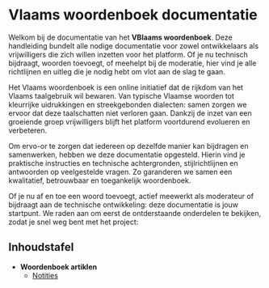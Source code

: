 # Vlaams woordenboek documentatie

Welkom bij de documentatie van het **VBlaams woordenboek**.
Deze handleiding bundelt alle nodige documentatie voor zowel ontwikkelaars als vrijwilligers die zich willen inzetten voor het platform. 
Of je nu technisch bijdraagt, woorden toevoegt, of meehelpt bij de moderatie, hier vind je alle richtlijnen en uitleg die je nodig hebt om vlot aan de slag te gaan. 

Het Vlaams woordenboek is een online initiatief dat de rijkdom van het Vlaams taalgebruik wil bewaren. 
Van typische Vlaamse woorden tot kleurrijke uidrukkingen en streekgebonden dialecten: samen zorgen we ervoor dat deze taalschatten niet verloren gaan. 
Dankzij de inzet van een groeiende groep vrijwilligers blijft het platform voortdurend evolueren en verbeteren.

Om ervo-or te zorgen dat iedereen op dezelfde manier kan bijdragen en samenwerken, hebben we deze documentatie opgesteld. 
Hierin vind je praktische instructies en technische achtergronden, stijlrichtlijnen en antwoorden op veelgestelde vragen. 
Zo garanderen we samen een kwalitatief, betrouwbaar en toegankelijk woordenboek. 

Of je nu af en toe een woord toevoegt, actief meewerkt als moderateur of bijdraagt aan de technische ontwikkeling: deze documentatie is jouw startpunt. 
We raden aan om eerst de ontderstaande onderdelen te bekijken, zodat je snel weg bent met het project: 

## Inhoudstafel

- **Woordenboek artiklen**
    - [Notities](/docs/dictionairy-articles/index.md)
